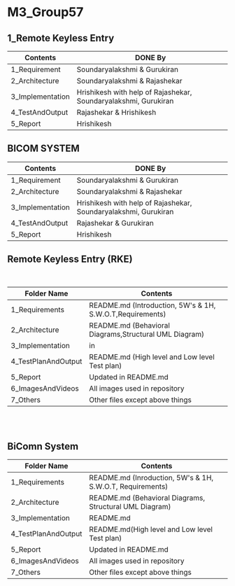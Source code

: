 # M3_Group57

## 1_Remote Keyless Entry
| Contents | DONE By |
|-|-|
| 1_Requirement|Soundaryalakshmi & Gurukiran |
| 2_Architecture| Soundaryalakshmi & Rajashekar |
| 3_Implementation |Hrishikesh with help of  Rajashekar, Soundaryalakshmi, Gurukiran  |
| 4_TestAndOutput |Rajashekar & Hrishikesh |
| 5_Report|Hrishikesh   

## BICOM SYSTEM
| Contents | DONE By |
|-|-|
| 1_Requirement |Soundaryalakshmi & Gurukiran |
| 2_Architecture| Soundaryalakshmi & Rajashekar |
| 3_Implementation |Hrishikesh with help of  Rajashekar, Soundaryalakshmi, Gurukiran  |
| 4_TestAndOutput |Rajashekar & Gurukiran  |
| 5_Report|Hrishikesh 


## Remote Keyless Entry (RKE)
<br>

| Folder Name | Contents |
|-|-|
|  1_Requirements | README.md (Introduction, 5W's & 1H, S.W.O.T,Requirements)  |
|  2_Architecture | README.md (Behavioral Diagrams,Structural UML Diagram) |
|  3_Implementation | in|
|  4_TestPlanAndOutput | README.md (High level and Low level Test plan) |
|  5_Report | Updated in README.md |
|  6_ImagesAndVideos | All images used in repository |
|  7_Others | Other files except above things|
<br>
<br>
  
## BiComn System 
| Folder Name | Contents |
|-|-|
|  1_Requirements | README.md (Inroduction, 5W's & 1H, S.W.O.T, Requirements)  |
|  2_Architecture | README.md (Behavioral Diagrams, Structural UML Diagram) |
|  3_Implementation | README.md |
|  4_TestPlanAndOutput | README.md(High level and Low level Test plan) |
|  5_Report | Updated in README.md |
|  6_ImagesAndVideos | All images used in repository |
|  7_Others | Other files except above things|
